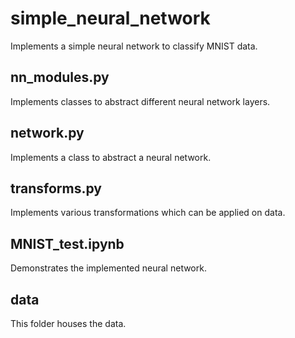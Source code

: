 # simple_neural_network
Implements a simple neural network to classify MNIST data.
## nn_modules.py
Implements classes to abstract different neural network layers.
## network.py
Implements a class to abstract a neural network.
## transforms.py
Implements various transformations which can be applied on data.
## MNIST_test.ipynb
Demonstrates the implemented neural network.
## data
This folder houses the data.
